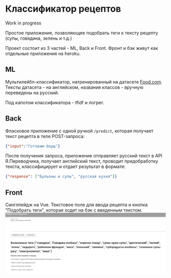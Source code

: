 # Классификатор рецептов

Work in progress

Простое приложение, позволяющее подобрать теги к тексту рецепту (супы, говядина, зелень и т.д.)

Проект состоит из 3 частей - ML, Back и Front. Фронт и бэк живут как отдельные приложения на heroku.

## ML
Мультилейбл-классификатор, натренированный на датасете [Food.com](https://www.kaggle.com/shuyangli94/food-com-recipes-and-user-interactions). Тексты датасета - на английском, названия классов - вручную переведены на русский.

Под капотом классификатора - tfidf и логрег.

## Back
Фласковое приложение с одной ручкой `/predict`, которая получает текст рецепта в теле POST-запроса:
```json
{"input":"Готовим борщ"}
```
После получения запроса, приложение отправляет русский текст в API Я.Переводчика, получает английский текст, проводит предобработку текста,
классифицирует и отдает результат в формате:
```json
{"response": ["Бульоны и супы", "русская кухня"]}
```

## Front
Синглпейдж на Vue. Текстовое поле для ввода рецепта и кнопка "Подобрать теги", которая ходит на бэк с введенным текстом.
![](front.png)
